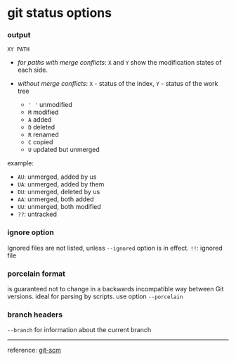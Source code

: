 # git status options

### output
`XY PATH`

* *for paths with merge conflicts*: `X` and `Y` show the modification states of each side.

* *without merge conflicts*: `X` - status of the index, `Y` - status of the work tree
    * `' '` unmodified
    * `M` modified
    * `A` added
    * `D` deleted
    * `R` renamed
    * `C` copied
    * `U` updated but unmerged

example:
* `AU`: unmerged, added by us
* `UA`: unmerged, added by them
* `DU`: unmerged, deleted by us
* `AA`: unmerged, both added
* `UU`: unmerged, both modified
* `??`: untracked


### ignore option
Ignored files are not listed, unless `--ignored` option is in effect.
`!!`: ignored file


### porcelain format
is guaranteed not to change in a backwards incompatible way between Git versions.
ideal for parsing by scripts.
use option `--porcelain`


### branch headers
`--branch` for information about the current branch

---------
reference: [git-scm](https://git-scm.com/docs/git-status)
